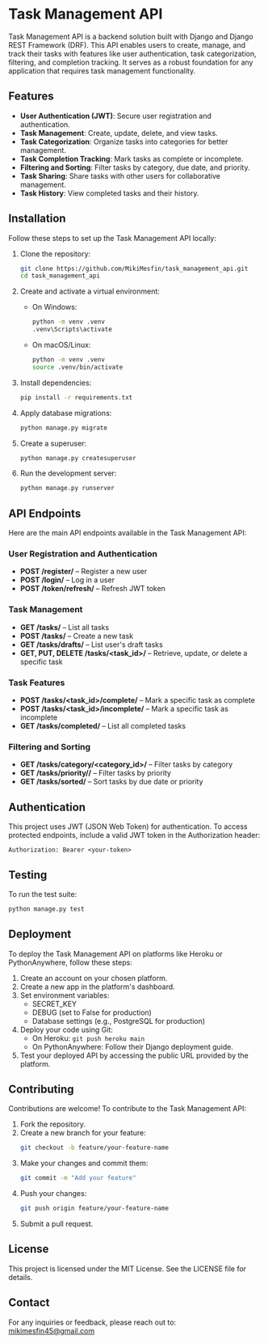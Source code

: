 
# Task Management API

Task Management API is a backend solution built with Django and Django REST Framework (DRF). This API enables users to create, manage, and track their tasks with features like user authentication, task categorization, filtering, and completion tracking. It serves as a robust foundation for any application that requires task management functionality.

## Features
- **User Authentication (JWT)**: Secure user registration and authentication.
- **Task Management**: Create, update, delete, and view tasks.
- **Task Categorization**: Organize tasks into categories for better management.
- **Task Completion Tracking**: Mark tasks as complete or incomplete.
- **Filtering and Sorting**: Filter tasks by category, due date, and priority.
- **Task Sharing**: Share tasks with other users for collaborative management.
- **Task History**: View completed tasks and their history.

## Installation
Follow these steps to set up the Task Management API locally:

1. Clone the repository:
   ```bash
   git clone https://github.com/MikiMesfin/task_management_api.git
   cd task_management_api
   ```

2. Create and activate a virtual environment:
   - On Windows:
     ```bash
     python -m venv .venv
     .venv\Scripts\activate
     ```
   - On macOS/Linux:
     ```bash
     python -m venv .venv
     source .venv/bin/activate
     ```

3. Install dependencies:
   ```bash
   pip install -r requirements.txt
   ```

4. Apply database migrations:
   ```bash
   python manage.py migrate
   ```

5. Create a superuser:
   ```bash
   python manage.py createsuperuser
   ```

6. Run the development server:
   ```bash
   python manage.py runserver
   ```

## API Endpoints
Here are the main API endpoints available in the Task Management API:

### User Registration and Authentication
- **POST /register/** – Register a new user
- **POST /login/** – Log in a user
- **POST /token/refresh/** – Refresh JWT token

### Task Management
- **GET /tasks/** – List all tasks
- **POST /tasks/** – Create a new task
- **GET /tasks/drafts/** – List user's draft tasks
- **GET, PUT, DELETE /tasks/<task_id>/** – Retrieve, update, or delete a specific task

### Task Features
- **POST /tasks/<task_id>/complete/** – Mark a specific task as complete
- **POST /tasks/<task_id>/incomplete/** – Mark a specific task as incomplete
- **GET /tasks/completed/** – List all completed tasks

### Filtering and Sorting
- **GET /tasks/category/<category_id>/** – Filter tasks by category
- **GET /tasks/priority/<priority>/** – Filter tasks by priority
- **GET /tasks/sorted/** – Sort tasks by due date or priority

## Authentication
This project uses JWT (JSON Web Token) for authentication. To access protected endpoints, include a valid JWT token in the Authorization header:

```
Authorization: Bearer <your-token>
```

## Testing
To run the test suite:
```bash
python manage.py test
```

## Deployment
To deploy the Task Management API on platforms like Heroku or PythonAnywhere, follow these steps:

1. Create an account on your chosen platform.
2. Create a new app in the platform's dashboard.
3. Set environment variables:
   - SECRET_KEY
   - DEBUG (set to False for production)
   - Database settings (e.g., PostgreSQL for production)
4. Deploy your code using Git:
   - On Heroku: `git push heroku main`
   - On PythonAnywhere: Follow their Django deployment guide.
5. Test your deployed API by accessing the public URL provided by the platform.

## Contributing
Contributions are welcome! To contribute to the Task Management API:

1. Fork the repository.
2. Create a new branch for your feature:
   ```bash
   git checkout -b feature/your-feature-name
   ```
3. Make your changes and commit them:
   ```bash
   git commit -m "Add your feature"
   ```
4. Push your changes:
   ```bash
   git push origin feature/your-feature-name
   ```
5. Submit a pull request.

## License
This project is licensed under the MIT License. See the LICENSE file for details.

## Contact
For any inquiries or feedback, please reach out to: mikimesfin45@gmail.com
